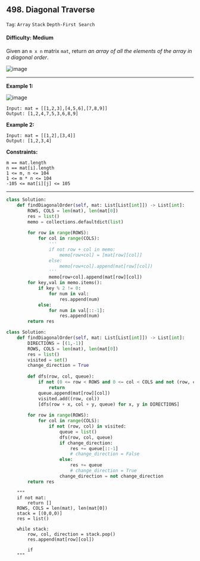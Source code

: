 ## 498. Diagonal Traverse

```Tag```: ```Array``` ```Stack``` ```Depth-First Search``` 

#### Difficulty: Medium

Given an ```m x n``` matrix ```mat```, return _an array of all the elements of the array in a diagonal order_.

![image](https://user-images.githubusercontent.com/35042430/209458335-7697a2a4-2180-4930-885e-7813521958a3.png)

---

__Example 1:__

![image](https://assets.leetcode.com/uploads/2021/04/10/diag1-grid.jpg)
```
Input: mat = [[1,2,3],[4,5,6],[7,8,9]]
Output: [1,2,4,7,5,3,6,8,9]
```

__Example 2:__
```
Input: mat = [[1,2],[3,4]]
Output: [1,2,3,4]
```

__Constraints:__
```
m == mat.length
n == mat[i].length
1 <= m, n <= 104
1 <= m * n <= 104
-105 <= mat[i][j] <= 105
```

---

```Python
class Solution:
    def findDiagonalOrder(self, mat: List[List[int]]) -> List[int]:
        ROWS, COLS = len(mat), len(mat[0])
        res = list()        
        memo = collections.defaultdict(list)
        
        for row in range(ROWS):
            for col in range(COLS):
                '''
                if not row + col in memo:
                    memo[row+col] = [mat[row][col]]
                else:
                    memo[row+col].append(mat[row][col])
                '''
                memo[row+col].append(mat[row][col])
        for key,val in memo.items():
            if key % 2 != 0:
                for num in val:
                    res.append(num)
            else:
                for num in val[::-1]:
                    res.append(num)
        return res
```
        

```Python
class Solution:
    def findDiagonalOrder(self, mat: List[List[int]]) -> List[int]:        
        DIRECTIONS = [(1,-1)]
        ROWS, COLS = len(mat), len(mat[0])
        res = list()
        visited = set()
        change_direction = True
        
        def dfs(row, col, queue):
            if not (0 <= row < ROWS and 0 <= col < COLS and not (row, col) in visited):
                return
            queue.append(mat[row][col])
            visited.add((row, col))
            [dfs(row + x, col + y, queue) for x, y in DIRECTIONS]
        
        for row in range(ROWS):
            for col in range(COLS):
                if not (row, col) in visited:
                    queue = list()
                    dfs(row, col, queue)
                    if change_direction:
                        res += queue[::-1]
                        # change_direction = False                       
                    else:
                        res += queue
                        # change_direction = True
                    change_direction = not change_direction
        return res
```
        
        
        
        
        """
        if not mat:
            return []
        ROWS, COLS = len(mat), len(mat[0])
        stack = [(0,0,0)]
        res = list()
        
        while stack:
            row, col, direction = stack.pop()
            res.append(mat[row][col])
            
            if 
        """



```
